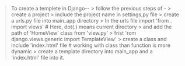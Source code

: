 > To create a templete in Django--
    > follow the previous steps of -
        > create a project
        > include the project name in settings,py file
        > create a urls.py file into main_app directory
        > In the urls file import 'from . import views'     # Here, dot(.) means current directory
        > and add the path of 'HomeView' class from 'view.py'
    > frist 'rom django.views.generic import TemplateView'
    > create a class and include 'index.html' file   # working with class than function is more dynamic
    > create a template directory into main_app and a 'index.html' file into it.